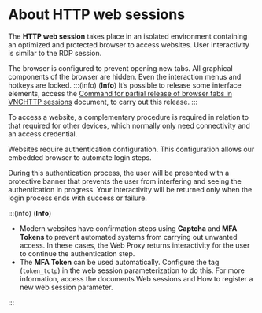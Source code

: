 # About HTTP web sessions

The **HTTP web session** takes place in an isolated environment containing an optimized and protected browser to access websites. User interactivity is similar to the RDP session.

The browser is configured to prevent opening new tabs. All graphical components of the browser are hidden. Even the interaction menus and hotkeys are locked.
:::(info) (**Info**)
It’s possible to release some interface elements, access the [Command for partial release of browser tabs in VNCHTTP sessions](/v3-32/docs/orbit-config-manager-command-for-partial-release-of-browser-tabs-in-vnchttp-sessions) document, to carry out this release.
:::

To access a website, a complementary procedure is required in relation to that required for other devices, which normally only need connectivity and an access credential.

Websites require authentication configuration. This configuration allows our embedded browser to automate login steps.

During this authentication process, the user will be presented with a protective banner that prevents the user from interfering and seeing the authentication in progress. Your interactivity will be returned only when the login process ends with success or failure.

:::(info) (**Info**)

* Modern websites have confirmation steps using **Captcha** and **MFA Tokens** to prevent automated systems from carrying out unwanted access. In these cases, the Web Proxy returns interactivity for the user to continue the authentication step.
* The **MFA Token** can be used automatically. Configure the tag (`token_totp`) in the web session parameterization to do this. For more information, access the documents Web sessions and How to register a new web session parameter.

:::

